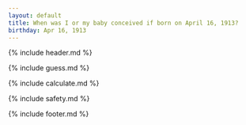 ```yaml
---
layout: default
title: When was I or my baby conceived if born on April 16, 1913?
birthday: Apr 16, 1913
---
```


{% include header.md %}

{% include guess.md %}

{% include calculate.md %}

{% include safety.md %}

{% include footer.md %}



